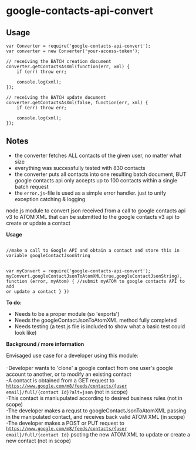 # google-contacts-api-convert

## Usage

    var Converter = require('google-contacts-api-convert');
    var converter = new Converter('your-access-token');

    // receiving the BATCH creation document
    converter.getContactsAsXml(function(err, xml) {
    	if (err) throw err;

    	console.log(xml);
    });

    // receiving the BATCH update document
    converter.getContactsAsXml(false, function(err, xml) {
    	if (err) throw err;

    	console.log(xml);
    });

## Notes

 - the converter fetches ALL contacts of the given user, no matter what size
 - everything was successfully tested with 830 contacts
 - the converter puts all contacts into one resulting batch document, BUT google contacts api only accepts up to 100 contacts within a single batch request
 - the `error.js`-file is used as a simple error handler. just to unify exception catching & logging


node.js module to convert json received from a call to google contacts api v3 to ATOM XML that can be submitted to the google contacts v3 api to create or update a contact

<b>Usage</b>

<code>
//make a call to Google API and obtain a contact and store this in variable googleContactJsonString

var myConvert = require('google-contacts-api-convert');
myConvert.googleContactJsonToAtomXML(true,googleContactJsonString), function (error, myAtom) {
  //submit myATOM to google contacts API to add or update a contact
  }
})
</code>

<b>To do:</b>

<ul><li>Needs to be a proper module (so 'exports')</li>
<li>Needs the googleContactJsonToAtomXML method fully completed</li>
<li>Needs testing (a test.js file is included to show what a basic test could look like)</li>
</ul>

<b>Background / more information</b>

Envisaged use case for a developer using this module:<br><br>
-Developer wants to 'clone' a google contact from one user's google account to another, or to modify an existing contact<br>
-A contact is obtained from a GET request to <code>https://www.google.com/m8/feeds/contacts/{user email}/full/{contact Id}?alt=json</code> (not in scope)<br>
-This contact is maniupulated according to desired business rules (not in scope)<br>
-The developer makes a requst to googleContactJsonToAtomXML passing in the manipulated contact, and receives back valid ATOM XML (in scope)<br>
-The developer makes a POST or PUT request to <code>https://www.google.com/m8/feeds/contacts/{user email}/full/{contact Id}</code> psoting the new ATOM XML  to update or create a new contact (not in scope)
